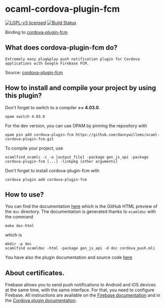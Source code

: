 # ocaml-cordova-plugin-fcm

[![LGPL-v3 licensed](https://img.shields.io/badge/license-LGPLv3-blue.svg)](https://raw.githubusercontent.com/dannywillems/ocaml-cordova-plugin-fcm/master/LICENSE)
[![Build Status](https://travis-ci.org/dannywillems/ocaml-cordova-plugin-fcm.svg?branch=master)](https://travis-ci.org/dannywillems/ocaml-cordova-plugin-fcm)

Binding to
[cordova-plugin-fcm](https://github.com/fechanique/cordova-plugin-fcm)

## What does cordova-plugin-fcm do?

```
Extremely easy plug&play push notification plugin for Cordova applications with Google Firebase FCM.
```

Source: [cordova-plugin-fcm](https://github.com/fechanique/cordova-plugin-fcm)

## How to install and compile your project by using this plugin?

Don't forget to switch to a compiler **>= 4.03.0**.
```Shell
opam switch 4.03.0
```

For the dev version, you can use OPAM by pinning the repository with
```Shell
opam pin add cordova-plugin-fcm https://github.com/dannywillems/ocaml-cordova-plugin-fcm.git
```

To compile your project, use
```Shell
ocamlfind ocamlc -c -o [output_file] -package gen_js_api -package cordova-plugin-fcm [...] -linkpkg [other arguments]
```

Don't forget to install cordova-plugin-fcm with
```Shell
cordova plugin add cordova-plugin-fcm
```

## How to use?

You can find the documentation
[here](http://htmlpreview.github.io/?https://github.com/dannywillems/ocaml-cordova-plugin-fcm/blob/master/doc/index.html)
which is the GitHub HTML preview of the `doc` directory. The documentation is
generated thanks to `ocamldoc` with the command
```Shell
make doc-html
```
which is
```
mkdir -p doc
ocamlfind ocamldoc -html -package gen_js_api -d doc cordova_push.mli
```

You have also the plugin documentation and source code
[here](https://github.com/fechanique/cordova-plugin-fcm)

## About certificates.

Firebase allows you to send push notifications to Android and iOS devices at the
same time, with the same interface. For that, you need to configure Firebase.
All instructions are available on the [Firebase
documentation](https://firebase.google.com/docs/cloud-messaging/) and in the
[Cordova plugin
documentation](https://github.com/fechanique/cordova-plugin-fcm).
